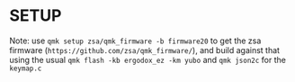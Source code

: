 # SETUP

Note: use `qmk setup zsa/qmk_firmware -b firmware20` to get the zsa firmware
(`https://github.com/zsa/qmk_firmware/`), and build against that using the usual
`qmk flash -kb ergodox_ez -km yubo` and `qmk json2c` for the `keymap.c`
